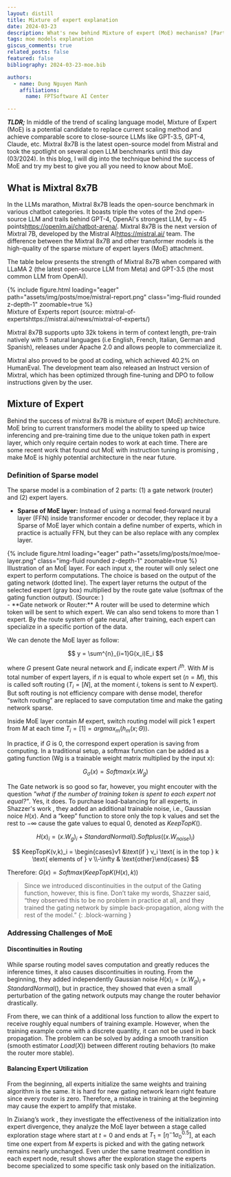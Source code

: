 ```yaml
---
layout: distill
title: Mixture of expert explanation
date: 2024-03-23
description: What's new behind Mixture of expert (MoE) mechanism? [Part 1]
tags: moe models explanation
giscus_comments: true
related_posts: false
featured: false
bibliography: 2024-03-23-moe.bib

authors:
  - name: Dung Nguyen Manh
    affiliations:
      name: FPTSoftware AI Center

---
```


***TLDR;*** In middle of the trend of scaling language model, Mixture of Expert (MoE) is a potential candidate to replace current scaling method and achieve comparable score to close-source LLMs like GPT-3.5, GPT-4, Claude, etc. Mixtral 8x7B is the latest open-source model from Mistral and took the spotlight on several open LLM benchmarks until this day (03/2024). In this blog, I will dig into the technique behind the success of MoE and try my best to give you all you need to know about MoE.

## What is Mixtral 8x7B
In the LLMs marathon, Mixtral 8x7B leads the open-source benchmark in various chatbot categories. It boasts triple the votes of the 2nd open-source LLM and trails behind GPT-4, OpenAI's strongest LLM, by ~ 45 points<d-footnote>https://openlm.ai/chatbot-arena/</d-footnote>. Mixtral 8x7B is the next version of Mixtral 7B, developed by the Mistral AI<d-footnote>https://mistral.ai/</d-footnote> team. The difference between the Mixtral 8x7B and other transformer models is the high-quality of the sparse mixture of expert layers (MoE) attachment.

The table below presents the strength of Mixtral 8x7B when compared with LLaMA 2 (the latest open-source LLM from Meta) and GPT-3.5 (the most common LLM from OpenAI). 

<div class="row mt-3">
    {% include figure.html loading="eager" path="assets/img/posts/moe/mistral-report.png" class="img-fluid rounded z-depth-1" zoomable=true %}
</div>
<div class="caption">
    Mixture of Experts report (source: mixtral-of-experts<d-footnote>https://mistral.ai/news/mixtral-of-experts/</d-footnote>)
</div>


Mixtral 8x7B supports upto 32k tokens in term of context length, pre-train natively with 5 natural languages (i.e English, French, Italian, German and Spanish), releases under Apache 2.0 and allows people to commercialize it.

Mixtral also proved to be good at coding, which achieved 40.2% on HumanEval. The development team also released an Instruct version of Mixtral, which has been optimized through fine-tuning and DPO to follow instructions given by the user.


## Mixture of Expert
Behind the success of mixtral 8x7B is mixture of expert (MoE) architecture. MoE bring to current transformers model the ability to speed up twice inferencing and pre-training time <d-cite key="du2022glam"></d-cite> due to the unique token path in expert layer, which only require certain nodes to work at each time. There are some recent work that found out MoE with instruction tuning is promising <d-cite key="shen2023mixtureofexperts"></d-cite>, make MoE is highly potential architecture in the near future.

### Definition of Sparse model
The sparse model is a combination of 2 parts: (1) a gate network (router) and (2) expert layers.

- **Sparse of MoE layer:** Instead of using a normal feed-forward neural layer (FFN) inside transformer encoder or decoder, they replace it by a Sparse of MoE layer which contain a define number of experts, which in practice is actually FFN, but they can be also replace with any complex layer.
<div class="row mt-3">
    {% include figure.html loading="eager" path="assets/img/posts/moe/moe-layer.png" class="img-fluid rounded z-depth-1" zoomable=true %}
</div>
<div class="caption">
    Illustration of an MoE layer. For each input x, the router will only select one expert to perform computations. The choice is based on the output of the gating network (dotted line). The expert layer returns the output of the selected expert (gray box) multiplied by the route gate value (softmax of the gating function output). (Source: <d-cite key="chen2022understanding"></d-cite>)
</div>
- **Gate network or Router:** A router will be used to determine which token will be sent to which expert. We can also send tokens to more than 1 expert. By the route system of gate neural, after training, each expert can specialize in a specific portion of the data. <d-cite key="chen2022understanding"></d-cite>

We can denote the MoE layer as follow:

$$ 
y = \sum^{n}_{i=1}G(x_i)E_i
$$

where $G$ present Gate neural network and $E_i$ indicate expert $i^{th}$. With $M$ is total number of expert layers, if $n$ is equal to whole expert set ($n=M$), this is called soft routing ($T_i=[N]$, at the moment $i$, tokens is sent to $N$ expert). But soft routing is not efficiency compare with dense model, therefor “switch routing” are replaced to save computation time and make the gating network sparse.

Inside MoE layer contain $M$ expert, switch routing model will pick 1 expert from $M$ at each time $T_i=[1]=argmax_m({h_m(x; \Theta)})$. 

In practice, if $G$ is 0, the correspond expert operation is saving from computing.  In a traditional setup, a softmax function can be added as a gating function (Wg is a trainable weight matrix multiplied by the input x):

$$ 
G_{\sigma}(x)=Softmax(x.W_g)
$$

The Gate network is so good so far, however, you might encouter with the question *"what if the number of training token is spent to each expert not equal?"*. Yes, it does. To purchase load-balancing for all experts, in Shazzer's work <d-cite key="shazeer2017outrageously"></d-cite>, they added an additional trainable noise, i.e., Gaussian noice $H(x)$. And a “keep” function to store only the top k values and set the rest to $-\infty$ cause the gate values to equal 0, denoted as $KeepTopK()$. 

$$
H(x)_i=(x.W_g)_i+StandardNormal().Softplus((x.W_{noise})_i)
$$

$$
KeepTopK(v,k)_i = \begin{cases}v1  &\text{if } v_i \text{ is in the top } k \text{ elements of } v \\-\infty & \text{other}\end{cases}
$$

Therefore: $G(x) = Softmax(KeepTopK(H(x), k))$

> Since we introduced discontinuities in the output of the 
> Gating function, however, this is fine. 
> Don’t take my words, Shazzer said, “they observed this to be no problem 
> in practice at all, 
> and they trained the gating network by simple back-propagation, 
> along with the rest of the model.”
{: .block-warning }

### Addressing Challenges of MoE

#### Discontinuities in Routing

While sparse routing model saves computation and greatly reduces the inference times, it also causes discontinuities in routing<d-cite key="shazeer2017outrageously"></d-cite>. From the beginning, they added independently Gaussian noise $H(x)_i = (x.W_g)_i + StandardNormal()$, but in practice, they showed that even a small perturbation of the gating network outputs may change the router behavior drastically.

From there, we can think of a additional loss function to allow the expert to receive roughly equal numbers of training example. However, when the training example come with a discrete quantity, it can not be used in back propagation. The problem can be solved by adding a smooth transition (smooth estimator $Load(X)$) between different routing behaviors (to make the router more stable).

#### Balancing Expert Utilization

From the beginning, all experts initialize the same weights and training algorithm is the same. It is hard for new gating network learn right feature since every router is zero. Therefore, a mistake in training at the beginning may cause the expert to amplify that mistake.

In Zixiang’s work <d-cite key="chen2022understanding"></d-cite>, they investigate the effectiveness of the initialization into expert divergence, they analyze the MoE layer between a stage called exploration stage where start at $t=0$ and ends at $T_1 = [\eta^-1\sigma_0^0.5]$, at each time one expert from $M$ experts is picked and with the gating network remains nearly unchanged. Even under the same treatment condition in each expert node, result shows after the exploration stage the experts become specialized to some specific task only based on the initialization. 

